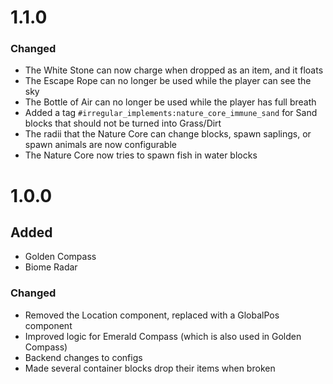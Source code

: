 # 1.1.0

### Changed

- The White Stone can now charge when dropped as an item, and it floats
- The Escape Rope can no longer be used while the player can see the sky
- The Bottle of Air can no longer be used while the player has full breath
- Added a tag `#irregular_implements:nature_core_immune_sand` for Sand blocks that should not be turned into Grass/Dirt
- The radii that the Nature Core can change blocks, spawn saplings, or spawn animals are now configurable
- The Nature Core now tries to spawn fish in water blocks

# 1.0.0

## Added

- Golden Compass
- Biome Radar

### Changed

- Removed the Location component, replaced with a GlobalPos component
- Improved logic for Emerald Compass (which is also used in Golden Compass)
- Backend changes to configs
- Made several container blocks drop their items when broken
